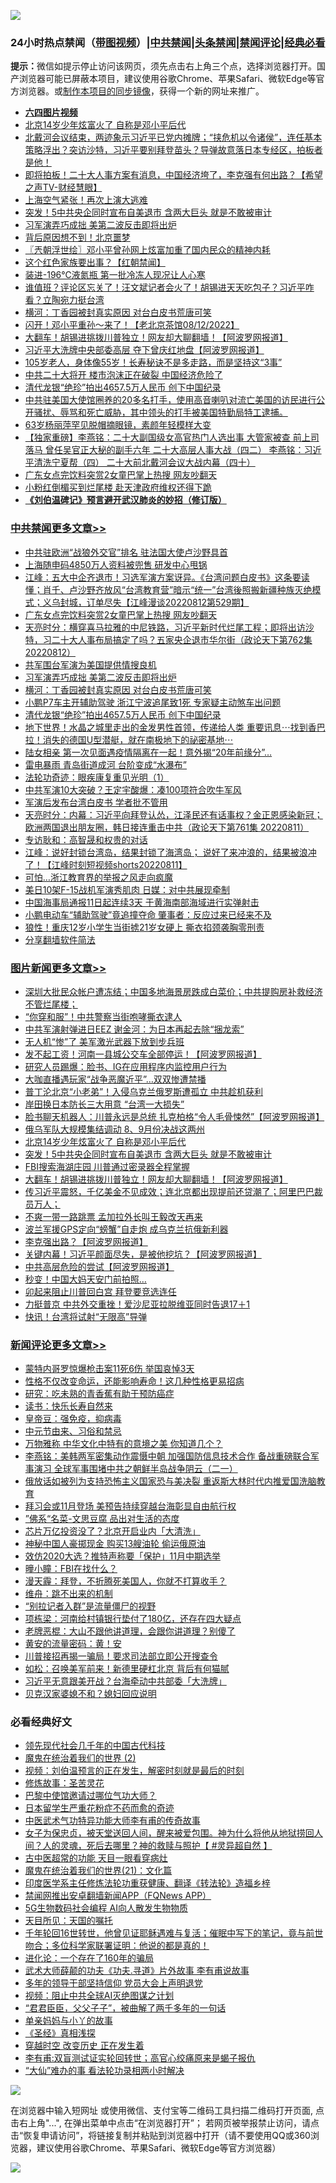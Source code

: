 ![](https://raw.githubusercontent.com/jsvpn/jsproxy/dev/64photo/fqnews-qr.jpg)

<div id="tt">
<h3>24小时热点禁闻（<a href="https://aaa.v2dns.tk/?QAjUl=BgRp5UNKRn&T5Vk=fPVH&Q59Ab=WxGE" target="_blank">带图视频</a>）|<a href="#%E4%B8%AD%E5%85%B1%E7%A6%81%E9%97%BB%E6%9B%B4%E5%A4%9A%E6%96%87%E7%AB%A0">中共禁闻</a>|<a href="#%E5%9B%BE%E7%89%87%E6%96%B0%E9%97%BB%E6%9B%B4%E5%A4%9A%E6%96%87%E7%AB%A0">头条禁闻</a>|<a href="#%E6%96%B0%E9%97%BB%E8%AF%84%E8%AE%BA%E6%9B%B4%E5%A4%9A%E6%96%87%E7%AB%A0">禁闻评论|<a href="#%E5%BF%85%E7%9C%8B%E7%BB%8F%E5%85%B8%E5%A5%BD%E6%96%87">经典必看</a></h3>
<div><b>提示：</b>微信如提示停止访问该网页，须先点击右上角三个点，选择浏览器打开。国产浏览器可能已屏蔽本项目，建议使用谷歌Chrome、苹果Safari、微软Edge等官方浏览器。或<a href="%E5%88%B6%E4%BD%9Cgit%E7%A6%81%E9%97%BB%E9%95%9C%E5%83%8F.md">制作本项目的同步镜像</a>，获得一个新的网址来推广。</div>
<ul>
<li><b><a href="http://d2.v2rss.gq/64.mp4" target="_blank">六四图片视频</a></b></li>
<li><a href="/topimagenews/20220813/1770833.md">北京14岁少年炫富火了 自称是邓小平后代</a></li>
<li><a href="/bannedvideo/20220813/1770903.md">北戴河会议结束，两迹象示习近平已党内摊牌；“挟危机以令诸侯”，连任基本策略浮出？突访沙特，习近平要别拜登苗头？导弹故意落日本专经区，拍板者是他！</a></li>
<li><a href="/bannedvideo/20220813/1770892.md">即将拍板！二十大人事方案有消息，中国经济垮了，李克强有何出路？【希望之声TV-财经慧眼】</a></li>
<li><a href="/bannedvideo/20220813/1770824.md">上海空气紧张！再次上演大逃难</a></li>
<li><a href="/topimagenews/20220813/1770832.md">突发！5中共央企同时宣布自美退市 含两大巨头 就是不敢被审计</a></li>
<li><a href="/cbnews/20220813/1770864.md">习军演弄巧成拙 美第二波反击即将出炉</a></li>
<li><a href="/cnnews/20220813/1770896.md">背后原因想不到！北京噩梦</a></li>
<li><a href="/ssgc/20220813/1771050.md">〖兲朝浮世绘〗邓小平曾孙网上炫富加重了国内民众的精神内耗</a></li>
<li><a href="/bannedvideo/20220813/1770854.md">这个红色家族要出事？【红朝禁闻】</a></li>
<li><a href="/cnnews/20220813/1770871.md">装进-196℃液氮瓶 第一批冷冻人现况让人心寒</a></li>
<li><a href="/bannedvideo/20220813/1771054.md">谁值班？评论区忘关了！汪文斌记者会火了！胡锡进天天吃包子？习近平咋看？立陶宛力挺台湾</a></li>
<li><a href="/cbnews/20220813/1770849.md">横河：丁香园被封真实原因 对台白皮书荒唐可笑</a></li>
<li><a href="/bannedvideo/20220813/1770939.md">闪开！邓小平重孙～来了！【老北京茶馆08/12/2022】</a></li>
<li><a href="/topimagenews/20220812/1770760.md">大翻车！胡锡进挑拨川普独立！网友却大聊翻墙！【阿波罗网报道】</a></li>
<li><a href="/cnnews/20220813/1771075.md">习近平大洗牌中央部委高层 夺下曾庆红地盘【阿波罗网报道】</a></li>
<li><a href="/health/20220813/1770987.md">105岁老人，身体像55岁！长寿秘诀不是多走路，而是坚持这“3事”</a></li>
<li><a href="/comments/20220813/1770900.md">中共二十大将开 楼市泡沫正在破裂 中国经济危险了</a></li>
<li><a href="/cbnews/20220812/1770761.md">清代龙银“绝珍”拍出4657.5万人民币 创下中国纪录</a></li>
<li><a href="/bannedvideo/20220813/1770829.md">中共驻美国大使馆圈养的20多名打手，使用高音喇叭对流亡美国的访民进行公开骚扰、辱骂和死亡威胁，其中领头的打手被美国特勤局特工逮捕。</a></li>
<li><a href="/yule/20220813/1770930.md">63岁杨丽萍罕见脱帽摘眼镜，素颜年轻模样大变</a></li>
<li><a href="/comments/20220813/1770831.md">【独家重磅】李燕铭：二十大副国级女高官热门人选出事 大管家被查 前上司落马 曾任吴官正大秘的副手六年 二十大高层人事大战（四二） 李燕铭：习近平清洗宁夏帮（四） 二十大前北戴河会议大战内幕（四十）</a></li>
<li><a href="/cbnews/20220813/1771032.md">广东女点完饮料突赏2女童巴掌上热搜 网友吵翻天</a></li>
<li><a href="/cnnews/20220813/1770869.md">小粉红倒楣买到烂尾楼 赴天津政府维权还得下跪</a></li>
<li><b><a href="/comments/20200207/1272816.md" target="_blank">《刘伯温碑记》预言避开武汉肺炎的妙招（修订版）</a></b></li>
</ul>
</div>

<div class="catlist">
<h3><a href="/cbnews/" target="_blank">中共禁闻</a><span><a href="/cbnews/" target="_blank" rel="nofollow">更多文章>></a></span></h3>
<ul>
<li><a href="/cbnews/20220813/1771114.md" target="_blank">中共驻欧洲“战狼外交官”排名 驻法国大使卢沙野具首</a></li>
<li><a href="/cbnews/20220813/1771097.md" target="_blank">上海随申码4850万人资料被兜售 研发中心甩锅</a></li>
<li><a href="/cbnews/20220813/1771069.md" target="_blank">江峰：五大中企齐退市！习选军演方案讶异。《台湾问题白皮书》这条要读懂；肖千、卢沙野齐放风“台湾教育营”暗示“统一”台湾後照搬新疆种族灭绝模式；义乌封城，订单尽失【江峰漫谈20220812第529期】</a></li>
<li><a href="/cbnews/20220813/1771032.md" target="_blank">广东女点完饮料突赏2女童巴掌上热搜 网友吵翻天</a></li>
<li><a href="/cbnews/20220813/1770995.md" target="_blank">天亮时分：横穿喜马拉雅的中尼铁路，习近平新时代烂尾工程；即将出访沙特，习二十大人事布局搞定了吗？五家央企退市华尔街（政论天下第762集 20220812）</a></li>
<li><a href="/cbnews/20220813/1770924.md" target="_blank">共军围台军演为美国提供情搜良机</a></li>
<li><a href="/cbnews/20220813/1770864.md" target="_blank">习军演弄巧成拙 美第二波反击即将出炉</a></li>
<li><a href="/cbnews/20220813/1770849.md" target="_blank">横河：丁香园被封真实原因 对台白皮书荒唐可笑</a></li>
<li><a href="/cbnews/20220812/1770786.md" target="_blank">小鹏P7车主开辅助驾驶 浙江宁波追尾致1死 专家疑主动煞车出问题</a></li>
<li><a href="/cbnews/20220812/1770761.md" target="_blank">清代龙银“绝珍”拍出4657.5万人民币 创下中国纪录</a></li>
<li><a href="/comments/20220812/1770704.md" target="_blank">地下世界！水晶之城里走出的金发男性首领，传递给人类 重要讯息⋯找到香巴拉！消失的德国U型潜艇，就在南极地下的祕密基地⋯</a></li>
<li><a href="/cbnews/20220812/1770678.md" target="_blank">陆女相亲 第一次见面遇疫情隔离在一起！意外揭“20年前缘分”…</a></li>
<li><a href="/cbnews/20220812/1770672.md" target="_blank">雷电暴雨 青岛街道成河 台阶变成“水瀑布”</a></li>
<li><a href="/cbnews/20220812/1770310.md" target="_blank">法轮功奇迹：眼疾康复重见光明（1）</a></li>
<li><a href="/cbnews/20220812/1770629.md" target="_blank">中共军演10大突破？王定宇酸爆：凑100项符合吹牛军风</a></li>
<li><a href="/cbnews/20220812/1770571.md" target="_blank">军演后发布台湾白皮书 学者批不管用</a></li>
<li><a href="/cbnews/20220812/1770569.md" target="_blank">天亮时分：内幕：习近平向拜登认怂，江泽民还有话事权？金正恩感染新冠；欧洲两国退出朋友圈，韩日接连重击中共（政论天下第761集 20220811）</a></li>
<li><a href="/cbnews/20220812/1770520.md" target="_blank">专访耿和：高智晟和权贵的对话</a></li>
<li><a href="/cbnews/20220812/1770479.md" target="_blank">江峰：说好封锁台湾岛，结果封锁了海湾岛； 说好了来冲浪的，结果被浪冲了！【江峰时刻短视频shorts20220811】</a></li>
<li><a href="/cbnews/20220812/1770435.md" target="_blank">可怕…浙江教育界的举报之风走向疯魔</a></li>
<li><a href="/cbnews/20220811/1770319.md" target="_blank">美日10架F-15战机军演秀肌肉 日媒：对中共展现牵制</a></li>
<li><a href="/cbnews/20220811/1770318.md" target="_blank">中国海事局通报11日起连续3天 于黄海南部海域进行实弹射击</a></li>
<li><a href="/cbnews/20220811/1770317.md" target="_blank">小鹏电动车“辅助驾驶”竟追撞夺命 肇事者：反应过来已经来不及</a></li>
<li><a href="/cbnews/20220811/1770316.md" target="_blank">狼性！重庆12岁小学生当街掳21岁女硬上 撕衣掐颈袭胸零刑责</a></li>
<li><a href="/cbnews/20220811/1770240.md" target="_blank">分享翻墙软件简法</a></li>

</ul>
</div>
<div class="catlist">
<h3><a href="/topimagenews/" target="_blank">图片新闻</a><span><a href="/topimagenews/" target="_blank" rel="nofollow">更多文章>></a></span></h3>
<ul>
<li><a href="/topimagenews/20220813/1771163.md" target="_blank">深圳大批民众帐户遭冻结；中国多地海景房跌成白菜价；中共提购房补救经济不管烂尾楼；</a></li>
<li><a href="/topimagenews/20220813/1771138.md" target="_blank">“你穿和服”！中共警察当街咆哮撕衣逮人</a></li>
<li><a href="/topimagenews/20220813/1771122.md" target="_blank">中共军演射弹进日EEZ 谢金河：为日本再起去除“捆龙索”</a></li>
<li><a href="/topimagenews/20220813/1771104.md" target="_blank">无人机“惨”了 美军激光武器下放到步兵班</a></li>
<li><a href="/topimagenews/20220813/1771092.md" target="_blank">发不起工资！河南一县城公交车全部停运！【阿波罗网报道】</a></li>
<li><a href="/topimagenews/20220813/1771079.md" target="_blank">研究人员踢爆：脸书、IG在应用程序内监控用户行为</a></li>
<li><a href="/topimagenews/20220813/1771078.md" target="_blank">大咖直播遇玩家“战争恶魔近平”…双双惨遭禁播</a></li>
<li><a href="/topimagenews/20220813/1771031.md" target="_blank">普丁沦北京“小老弟”！入侵乌克兰俄罗斯遭孤立 中共趁机获利</a></li>
<li><a href="/topimagenews/20220813/1770974.md" target="_blank">岸田换日本防长三大用意 “台湾一大损失”</a></li>
<li><a href="/topimagenews/20220813/1770917.md" target="_blank">脸书聊天机器人：川普永远是总统 扎克柏格“令人毛骨悚然”【阿波罗网报道】</a></li>
<li><a href="/topimagenews/20220813/1770909.md" target="_blank">俄乌军队大规模集结调动 8、9月份决战这两州</a></li>
<li><a href="/topimagenews/20220813/1770833.md" target="_blank">北京14岁少年炫富火了 自称是邓小平后代</a></li>
<li><a href="/topimagenews/20220813/1770832.md" target="_blank">突发！5中共央企同时宣布自美退市 含两大巨头 就是不敢被审计</a></li>
<li><a href="/topimagenews/20220813/1770815.md" target="_blank">FBI搜索海湖庄园 川普通过密录器全程掌握</a></li>
<li><a href="/topimagenews/20220812/1770760.md" target="_blank">大翻车！胡锡进挑拨川普独立！网友却大聊翻墙！【阿波罗网报道】</a></li>
<li><a href="/topimagenews/20220812/1770700.md" target="_blank">传习近平震怒，千亿美金不见成效；连北京都出现提前还贷潮了；阿里巴巴裁员万人；</a></li>
<li><a href="/topimagenews/20220812/1770664.md" target="_blank">不爽一带一路跳票 孟加拉外长叫王毅改天再来</a></li>
<li><a href="/topimagenews/20220812/1770653.md" target="_blank">波兰军援GPS定向“螃蟹”自走炮 成乌克兰抗俄新利器</a></li>
<li><a href="/topimagenews/20220812/1770635.md" target="_blank">李克强出路？【阿波罗网报道】</a></li>
<li><a href="/topimagenews/20220812/1770614.md" target="_blank">关键内幕！习近平颜面尽失，是被他挖坑？【阿波罗网报道】</a></li>
<li><a href="/topimagenews/20220812/1770613.md" target="_blank">中共高层危险的尝试【阿波罗网报道】</a></li>
<li><a href="/topimagenews/20220812/1770609.md" target="_blank">秒变！中国大妈天安门前拍照…</a></li>
<li><a href="/topimagenews/20220812/1770589.md" target="_blank">卯起来阻止川普回白宫 拜登要竞选连任</a></li>
<li><a href="/topimagenews/20220812/1770570.md" target="_blank">力挺普京 中共外交重挫！爱沙尼亚拉脱维亚同时告退17＋1</a></li>
<li><a href="/topimagenews/20220812/1770491.md" target="_blank">快讯！台湾将试射“无限高”导弹</a></li>

</ul>
</div>
<div class="catlist">
<h3><a href="/comments/" target="_blank">新闻评论</a><span><a href="/comments/" target="_blank" rel="nofollow">更多文章>></a></span></h3>
<ul>
<li><a href="/comments/20220813/1771140.md" target="_blank">蒙特内哥罗惊爆枪击案11死6伤 举国哀悼3天</a></li>
<li><a href="/comments/20220813/1771119.md" target="_blank">性格不仅改变命运，还能影响寿命！这几种性格更易招病</a></li>
<li><a href="/comments/20220813/1771118.md" target="_blank">研究：吃未熟的青香蕉有助于预防癌症</a></li>
<li><a href="/comments/20220813/1771117.md" target="_blank">读书：快乐长寿自然来</a></li>
<li><a href="/comments/20220813/1771116.md" target="_blank">皇帝豆：强免疫，抑病毒</a></li>
<li><a href="/comments/20220813/1771115.md" target="_blank">中元节由来、习俗和禁忌</a></li>
<li><a href="/comments/20220813/1771100.md" target="_blank">万物雅称 中华文化中特有的意境之美 你知道几个？</a></li>
<li><a href="/comments/20220813/1771096.md" target="_blank">李燕铭：美韩两军密集动作震慑中朝 加强国防信息技术合作 备战重磅联合军事演习 全球军事围堵中共之朝鲜半岛战争阴云（二一）</a></li>
<li><a href="/comments/20220813/1771081.md" target="_blank">俄放话如被列为支持恐怖主义国家恐与美决裂 重返斯大林时代内推爱国洗脑教育</a></li>
<li><a href="/comments/20220813/1771076.md" target="_blank">拜习会或11月登场 美预告持续穿越台海彰显自由航行权</a></li>
<li><a href="/comments/20220813/1771070.md" target="_blank">”佛系“名菜-文思豆腐 品出对生活的态度</a></li>
<li><a href="/comments/20220813/1771063.md" target="_blank">芯片万亿投资没了？北京开启业内「大清洗」</a></li>
<li><a href="/comments/20220813/1771062.md" target="_blank">神秘中国人豪掷现金 购买13艘油轮 偷运俄原油</a></li>
<li><a href="/comments/20220813/1771047.md" target="_blank">效仿2020大选？推特声称要「保护」11月中期选举</a></li>
<li><a href="/comments/20220813/1771041.md" target="_blank">曈小瞳：FBI在找什么？</a></li>
<li><a href="/comments/20220813/1771040.md" target="_blank">漫天霾：拜登，不折腾死美国人，你就不打算收手？</a></li>
<li><a href="/comments/20220813/1771039.md" target="_blank">维舟：跳不出来的机制</a></li>
<li><a href="/comments/20220813/1771038.md" target="_blank">“别拉记者入群”是流量僵尸的视野</a></li>
<li><a href="/comments/20220813/1771013.md" target="_blank">项栋梁：河南给村镇银行垫付了180亿，还存在四大疑点</a></li>
<li><a href="/comments/20220813/1771012.md" target="_blank">老牌恶棍：大山不跟他讲道理，会跟你讲道理？别傻了</a></li>
<li><a href="/comments/20220813/1771011.md" target="_blank">黄安的流量密码：黄！安</a></li>
<li><a href="/comments/20220813/1770993.md" target="_blank">川普接招再揭一骗局！要求司法部立即公开搜查令</a></li>
<li><a href="/comments/20220813/1770988.md" target="_blank">如松：召唤美军前来！新德里硬杠北京 背后有何猫腻</a></li>
<li><a href="/comments/20220813/1770966.md" target="_blank">习近平无意跟美开战？台海牵动中共部委「大洗牌」</a></li>
<li><a href="/comments/20220813/1770965.md" target="_blank">贝克汉家婆媳不和？媳妇回应说明</a></li>

</ul>
</div>

<div class="catlist">
<h3>必看经典好文</h3>
<ul>
<li><a href="/comments/20220329/1711799.md" target="_blank">领先现代社会几千年的中国古代科技</a></li>
<li><a href="/topimagenews/20180520/944940.md" target="_blank">魔鬼在统治着我们的世界 (2)</a></li>
<li><a href="/comments/20200628/1351782.md" target="_blank">视频：刘伯温预言的正在发生，解密时刻就是最后的时刻</a></li>
<li><a href="/comments/20220522/1736049.md" target="_blank">修炼故事：圣苦灵花</a></li>
<li><a href="/comments/20210728/1595695.md" target="_blank">巴黎中使馆邀请过哪位气功大师？</a></li>
<li><a href="/comments/20210324/1511732.md" target="_blank">日本留学生严重花粉症不药而愈的奇迹</a></li>
<li><a href="/comments/20210810/1603664.md" target="_blank">中医武术气功特异功能大师李有甫的传奇故事</a></li>
<li><a href="/comments/20211012/1636544.md" target="_blank">女子为保忠贞，被天堂送回人间，醒来被爱包围。神为什么将他从地狱捞回人间？人的灵魂，死后去哪里？神的救赎与照护【 #灵异超自然 】</a></li>
<li><a href="/lifebaike/20170523/762432.md" target="_blank">古中医超常的功能 天目一眼看穿病灶</a></li>
<li><a href="/comments/20180802/980476.md" target="_blank">魔鬼在统治着我们的世界(21)：文化篇</a></li>
<li><a href="/comments/20220416/1720335.md" target="_blank">印度医学系主任修炼法轮功重获健康、翻译《转法轮》造福乡梓</a></li>
<li><a href="/comments/20200503/1322531.md" target="_blank">禁闻网推出安卓翻墙新闻APP（FQNews APP）</a></li>
<li><a href="/topimagenews/20200527/1335347.md" target="_blank">5G生物数码社会编程 AI向人散发生物物质</a></li>
<li><a href="/tculture/20180919/1000196.md" target="_blank">天目所见：天国的嘱托</a></li>
<li><a href="/comments/20210827/1614424.md" target="_blank">千年轮回16世转世，他曾见证耶稣遇难与复活；催眠中写下的笔记，竟与前世吻合；多位科学家联署证明：他说的都是真的！</a></li>
<li><a href="/comments/20200907/1392278.md" target="_blank">进化论：一个存在了160年的骗局</a></li>
<li><a href="/topimagenews/20181117/1032655.md" target="_blank">武术大师薛颠的功夫《功夫.寻道》片外故事 李有甫说故事</a></li>
<li><a href="/comments/20210307/1500218.md" target="_blank">多年的领导干部坚持信仰 党员大会上声明退党</a></li>
<li><a href="/comments/20201221/1451945.md" target="_blank">视频：阻止中共全球AI灭绝图谋之计划</a></li>
<li><a href="/comments/20220728/1764149.md" target="_blank">“君君臣臣，父父子子”，被曲解了两千多年的一句话</a></li>
<li><a href="/cbnews/20210518/1548912.md" target="_blank">单亲妈妈与小丫的故事</a></li>
<li><a href="/tculture/20201113/1430493.md" target="_blank">《圣经》真相浅探</a></li>
<li><a href="/comments/20200626/1259925.md" target="_blank">穿越时空 改变历史 正在发生着</a></li>
<li><a href="/comments/20210810/1603672.md" target="_blank">李有甫:双盲测试证实轮回转世；高官心绞痛原来是蝎子报仇</a></li>
<li><a href="/cbnews/20210428/1535533.md" target="_blank">“大仙”难办的事  看法轮功录相两小时解决</a></li>

</ul>
</div>

![](https://raw.githubusercontent.com/jsvpn/jsproxy/dev/64photo/fqnews-qr.jpg)

在浏览器中输入短网址 或使用微信、支付宝等二维码工具扫描二维码打开页面, 点击右上角"...", 在弹出菜单中点击“在浏览器打开”； 若网页被举报禁止访问，请点击“恢复申请访问”，将链接复制并粘贴到浏览器中打开（请不要使用QQ或360浏览器，建议使用谷歌Chrome、苹果Safari、微软Edge等官方浏览器）

![](https://raw.githubusercontent.com/jsvpn/jsproxy/dev/64photo/wx.jpg)